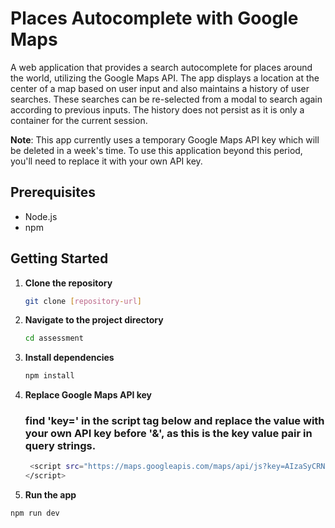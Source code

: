 # Places Autocomplete with Google Maps

A web application that provides a search autocomplete for places around the world, utilizing the Google Maps API. The app displays a location at the center of a map based on user input and also maintains a history of user searches. These searches can be re-selected from a modal to search again according to previous inputs. The history does not persist as it is only a container for the current session.

**Note**: This app currently uses a temporary Google Maps API key which will be deleted in a week's time. To use this application beyond this period, you'll need to replace it with your own API key.

## Prerequisites

- Node.js
- npm

## Getting Started

1. **Clone the repository**

   ```bash
   git clone [repository-url]

   ```

2. **Navigate to the project directory**

   ```bash
   cd assessment
   ```

3. **Install dependencies**

   ```bash
   npm install
   ```

4. **Replace Google Maps API key**

   ### find 'key=' in the script tag below and replace the value with your own API key before '&', as this is the key value pair in query strings.

   ```bash
    <script src="https://maps.googleapis.com/maps/api/js?key=AIzaSyCRNZvuGQwiWSwYnlSgzwKqRw1xAKPG3w0&libraries=places">
   </script>
   ```

5. **Run the app**

```bash
npm run dev
```

